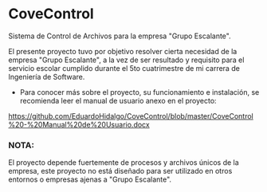 # CoveControl

Sistema de Control de Archivos para la empresa "Grupo Escalante".

El presente proyecto tuvo por objetivo resolver cierta necesidad de la empresa "Grupo Escalante", a la vez de ser resultado y requisito para el servicio escolar cumplido durante el 5to cuatrimestre de mi carrera de Ingeniería de Software.

- Para conocer más sobre el proyecto, su funcionamiento e instalación, se recomienda leer el manual de usuario anexo en el proyecto:

https://github.com/EduardoHidalgo/CoveControl/blob/master/CoveControl%20-%20Manual%20de%20Usuario.docx

### NOTA:

El proyecto depende fuertemente de procesos y archivos únicos de la empresa, este proyecto no está diseñado para ser utilizado en otros entornos o empresas ajenas a "Grupo Escalante". 
